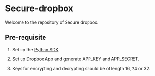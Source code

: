 Secure-dropbox
==============
Welcome to the repository of Secure dropbox.


Pre-requisite
-------------

1. Set up the [Python SDK](https://www.dropbox.com/developers/core/setup).

2. Set up [Dropbox App](https://github.com/seshagiriprabhu/secure-dropbox) and generate APP_KEY and APP_SECRET.

3. Keys for encrypting and decrypting should be of length 16, 24 or 32.

